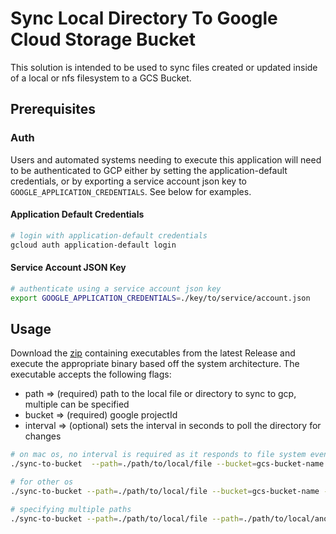 # Sync Local Directory To Google Cloud Storage Bucket

This solution is intended to be used to sync files created or updated inside of a local or nfs filesystem to a GCS Bucket.

## Prerequisites

### Auth

Users and automated systems needing to execute this application will need to be authenticated to GCP either by setting the application-default credentials, or by exporting a service account json key to `GOOGLE_APPLICATION_CREDENTIALS`. See below for examples.

#### Application Default Credentials

```bash
# login with application-default credentials
gcloud auth application-default login
```

#### Service Account JSON Key

```bash
# authenticate using a service account json key
export GOOGLE_APPLICATION_CREDENTIALS=./key/to/service/account.json
```

## Usage

Download the [zip](https://github.com/ammilam/sync-local-dir-to-gcs-bucket/releases/latest/download/sync-dir-to-bucket.zip) containing executables from the latest Release and execute the appropriate binary based off the system architecture. The executable accepts the following flags:

- path => (required) path to the local file or directory to sync to gcp, multiple can be specified
- bucket => (required) google projectId
- interval => (optional) sets the interval in seconds to poll the directory for changes

```bash
# on mac os, no interval is required as it responds to file system events
./sync-to-bucket  --path=./path/to/local/file --bucket=gcs-bucket-name

# for other os
./sync-to-bucket --path=./path/to/local/file --bucket=gcs-bucket-name --interval=900

# specifying multiple paths
./sync-to-bucket --path=./path/to/local/file --path=./path/to/local/another/file.txt --bucket=gcs-bucket-name --interval=900
```
